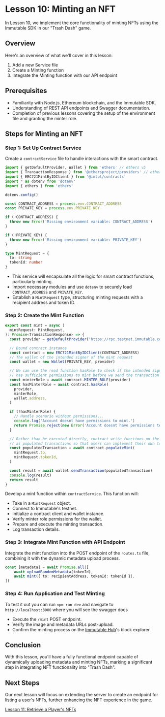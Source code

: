 # Lesson 10: Minting an NFT
In Lesson 10, we implement the core functionality of minting NFTs using the Immutable SDK in our "Trash Dash" game.

## Overview
Here's an overview of what we'll cover in this lesson:
1. Add a new Service file
2. Create a Minting function
3. Integrate the Minting function with our API endpoint

## Prerequisites
- Familiarity with Node.js, Ethereum blockchain, and the Immutable SDK.
- Understanding of REST API endpoints and Swagger documentation.
- Completion of previous lessons covering the setup of the environment file and granting the minter role.



## Steps for Minting an NFT

### Step 1: Set Up Contract Service
Create a `contractService` file to handle interactions with the smart contract. 

```typescript
import { getDefaultProvider, Wallet } from 'ethers' // ethers v5
import { TransactionResponse } from '@ethersproject/providers' // ethers v5
import { ERC721MintByIDClient } from '@imtbl/contracts'
import * as dotenv from 'dotenv'
import { ethers } from 'ethers'

dotenv.config()

const CONTRACT_ADDRESS = process.env.CONTRACT_ADDRESS
const PRIVATE_KEY = process.env.PRIVATE_KEY

if (!CONTRACT_ADDRESS) {
  throw new Error('Missing environment variable: CONTRACT_ADDRESS')
}

if (!PRIVATE_KEY) {
  throw new Error('Missing environment variable: PRIVATE_KEY')
}

type MintRequest = {
  to: string
  tokenId: number
}
```
- This service will encapsulate all the logic for smart contract functions, particularly minting.
- Import necessary modules and use `dotenv` to securely load `CONTRACT_ADDRESS` and `PRIVATE_KEY`.
- Establish a `MintRequest` type, structuring minting requests with a recipient address and token ID.

### Step 2: Create the Mint Function
```typescript
export const mint = async (
  mintRequest: MintRequest,
): Promise<TransactionResponse> => {
  const provider = getDefaultProvider('https://rpc.testnet.immutable.com')

  // Bound contract instance
  const contract = new ERC721MintByIDClient(CONTRACT_ADDRESS)
  // The wallet of the intended signer of the mint request
  const wallet = new Wallet(PRIVATE_KEY, provider)

  // We can use the read function hasRole to check if the intended signer
  // has sufficient permissions to mint before we send the transaction
  const minterRole = await contract.MINTER_ROLE(provider)
  const hasMinterRole = await contract.hasRole(
    provider,
    minterRole,
    wallet.address,
  )

  if (!hasMinterRole) {
    // Handle scenario without permissions...
    console.log('Account doesnt have permissions to mint.')
    return Promise.reject(new Error('Account doesnt have permissions to mint.'))
  }

  // Rather than be executed directly, contract write functions on the SDK client are returned
  // as populated transactions so that users can implement their own transaction signing logic.
  const populatedTransaction = await contract.populateMint(
    mintRequest.to,
    mintRequest.tokenId,
  )

  const result = await wallet.sendTransaction(populatedTransaction)
  console.log(result)
  return result
}
```
Develop a mint function within `contractService`. This function will:
- Take in a `MintRequest` object.
- Connect to Immutable's testnet.
- Initialize a contract client and wallet instance.
- Verify minter role permissions for the wallet.
- Prepare and execute the minting transaction.
- Log transaction details.

### Step 3: Integrate Mint Function with API Endpoint
Integrate the mint function into the POST endpoint of the `routes.ts` file, combining it with the dynamic metadata upload process.
```typescript
const [metadata] = await Promise.all([
    await uploadRandomMetadata(tokenId),
    await mint({ to: recipientAddress, tokenId: tokenId }),
])
```

### Step 4: Run Application and Test Minting
To test it out you can run `npm run dev` and navigate to `http://localhost:3000` where you will see the swagger docs
- Execute the `/mint` POST endpoint.
- Verify the image and metadata URLs post-upload.
- Confirm the minting process on the [Immutable Hub](https://hub.immutable.com)'s block explorer.

## Conclusion
With this lesson, you'll have a fully functional endpoint capable of dynamically uploading metadata and minting NFTs, marking a significant step in integrating NFT functionality into "Trash Dash".

## Next Steps
Our next lesson will focus on extending the server to create an endpoint for listing a user's NFTs, further enhancing the NFT experience in the game.

[Lesson 11: Retrieve a Player's NFTs](../11-Retrieve-a-Players-NFTs/README.md)
